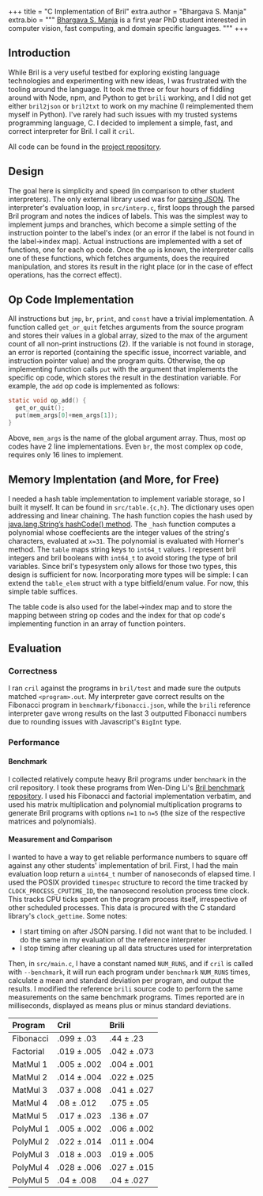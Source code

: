 +++
title = "C Implementation of Bril"
extra.author = "Bhargava S. Manja"
extra.bio = """
  [Bhargava S. Manja](https://github.com/bhargee) is a first year PhD student
interested in computer vision, fast computing, and domain specific languages.
"""
+++

## Introduction

While Bril is a very useful testbed for exploring existing language
technologies and experimenting with new ideas, I was frustrated with the
tooling around the language. It took me three or four hours of fiddling around
with Node, npm, and Python to get `brili` working, and I did not get either
`bril2json` or `bril2txt` to work on my machine (I reimplemented them myself in
Python). I've rarely had such issues with my trusted systems programming
language, C. I decided to implement a simple, fast, and correct interpreter for
Bril. I call it `cril`.

All code can be found in the [project
repository](https://github.com/Bhargee/cril).
  
## Design 

The goal here is simplicity and speed (in comparison to other student
interpreters). The only external library used was for [parsing
JSON](https://github.com/kgabis/parson). The interpreter's evaluation loop, in
`src/interp.c`, first loops through the parsed Bril program and notes the
indices of labels. This was the simplest way to implement jumps and branches,
which become a simple setting of the instruction pointer to the label's index
(or an error if the label is not found in the label->index map). Actual
instructions are implemented with a set of functions, one for each op code.
Once the `op` is known, the interpreter calls one of these functions, which
fetches arguments, does the required manipulation, and stores its result in the
right place (or in the case of effect operations, has the correct effect). 

## Op Code Implementation
All instructions but `jmp`, `br`, `print`, and `const` have a trivial
implementation. A function called `get_or_quit` fetches arguments from the
source program and stores their values in a global array, sized to the max of
the argument count of all non-print instructions (2). If the variable is not
found in storage, an error is reported (containing the specific issue,
incorrect variable, and instruction pointer value) and the program quits.
Otherwise, the op implementing function calls `put` with the argument that
implements the specific op code, which stores the result in the destination
variable. For example, the `add` op code is implemented
as follows:

```c
static void op_add() {
  get_or_quit();
  put(mem_args[0]+mem_args[1]);
}
```
Above, `mem_args` is the name of the global argument array. Thus, most op codes
have 2 line implementations. Even `br`, the most complex op code, requires only
16 lines to implement. 

## Memory Implentation (and More, for Free)
I needed a hash table implementation to implement variable storage, so I built
it myself. It can be found in `src/table.{c,h}`. The dictionary uses open
addressing and linear chaining. The hash function copies the hash used by
[java.lang.String’s hashCode()
method](https://docs.oracle.com/javase/7/docs/api/java/lang/String.html#hashCode()). The `_hash` function computes
a polynomial whose coeffecients are the integer values of the string's
characters, evaluated at `x=31`. The polynomial is evaluated with Horner's
method. The `table` maps string keys to `int64_t` values.  I represent bril
integers and bril booleans with `int64_t` to avoid storing the type of bril
variables. Since bril's typesystem only allows for those two types, this design
is sufficient for now. Incorporating more types will be simple: I can extend
the `table_elem` struct with a type bitfield/enum value.  For now, this simple
table suffices. 

The table code is also used for the label->index map and to store the mapping
between string op codes and the index for that op code's implementing function
in an array of function pointers.

## Evaluation
### Correctness
I ran `cril` against the programs in `bril/test` and made sure the outputs
matched `<program>.out`. My interpreter gave correct results on the Fibonacci
program in `benchmark/fibonacci.json`, while the `brili` reference interpreter
gave wrong results on the last 3 outputted Fibonacci numbers due to rounding
issues with Javascript's `BigInt` type. 

### Performance
#### Benchmark
I collected relatively compute heavy Bril programs under `benchmark` in the
cril repository. I took these programs from Wen-Ding Li's [Bril benchmark
repository](https://github.com/xu3kev/bril-benchmark/tree/master). I used his
Fibonacci and factorial implementation verbatim, and used his matrix
multiplication and polynomial multiplication programs to generate Bril programs
with options `n=1` to `n=5` (the size of the respective matrices and
polynomials). 

#### Measurement and Comparison
I wanted to have a way to get reliable performance numbers to square off
against any other students' implementation of bril. First, I had the main
evaluation loop return a `uint64_t` number of nanoseconds of elapsed time.
I used the POSIX provided `timespec` structure to record the time tracked by
`CLOCK_PROCESS_CPUTIME_ID`, the nanosecond resolution process time clock. This
tracks CPU ticks spent on the program process itself, irrespective of other
scheduled processes. This data is procured with the C standard library's
`clock_gettime`. Some notes: 
* I start timing on after JSON parsing. I did not want that to be
  included. I do the same in my evaluation of the reference interpreter
* I stop timing after cleaning up all data structures used for interpretation

Then, in `src/main.c`, I have a constant named `NUM_RUNS`, and if `cril` is
called with `--benchmark`, it will run each program under `benchmark` `NUM_RUNS`
times, calculate a mean and standard deviation per program, and output the
results. I modified the reference `brili` source code to perform the same
measurements on the same benchmark programs. Times reported are in
milliseconds, displayed as means plus or minus standard deviations. 

| Program | Cril  | Brili |
| :---    | :---  | :---  |
| Fibonacci | .099 ± .03 | .44 ± .23 |
| Factorial | .019 ± .005 | .042 ± .073 |
| MatMul 1  | .005 ± .002 | .004 ± .001 |
| MatMul 2  | .014 ± .004 | .022 ± .025 |
| MatMul 3  | .037 ± .008 | .041 ± .027 |
| MatMul 4  | .08 ± .012  | .075 ± .05  |
| MatMul 5  | .017 ± .023 | .136 ± .07  |
| PolyMul 1 | .005 ± .002 | .006 ± .002 |
| PolyMul 2 | .022 ± .014 | .011 ± .004 |
| PolyMul 3 | .018 ± .003 | .019 ± .005 |
| PolyMul 4 | .028 ± .006 | .027 ± .015 |
| PolyMul 5 | .04 ± .008  | .04 ± .027  |

